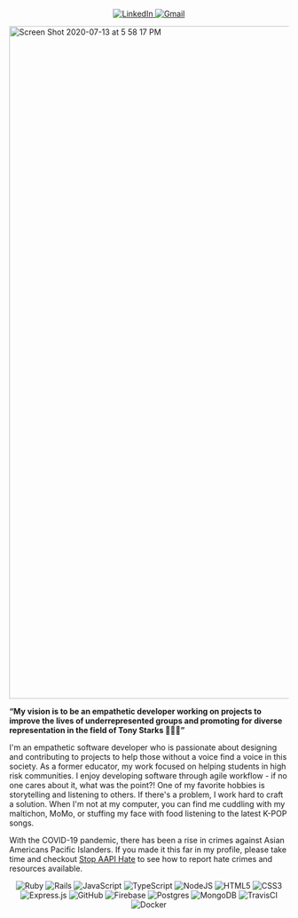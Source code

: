 <p align="center">
  <a href="https://www.linkedin.com/in/melanietran1/">
    <img alt="LinkedIn" src="https://img.shields.io/badge/linkedin%20-%230077B5.svg?&style=for-the-badge&logo=linkedin&logoColor=white"/>
  </a>
  <a href="mailto:melaniexx02@gmail.com">
  <img alt="Gmail" src="https://img.shields.io/badge/Gmail-D14836?style=for-the-badge&logo=gmail&logoColor=white" />
   </a>
</p>

<img width="1211" alt="Screen Shot 2020-07-13 at 5 58 17 PM" src="https://user-images.githubusercontent.com/59414750/87365061-7c241e80-c532-11ea-9161-0c86783e2d21.png">

**“My vision is to be an empathetic developer working on projects to improve the lives of underrepresented groups and promoting for diverse representation in the field of Tony Starks 👩🏻‍💻”**

I'm an empathetic software developer who is passionate about designing and contributing to projects to help those without a voice find a voice in this society. As a former educator, my work focused on helping students in high risk communities. I enjoy developing software through agile workflow - if no one cares about it, what was the point?! One of my favorite hobbies is storytelling and listening to others. If there's a problem, I work hard to craft a solution. When I'm not at my computer, you can find me cuddling with my maltichon, MoMo, or stuffing my face with food listening to the latest K-POP songs.

With the COVID-19 pandemic, there has been a rise in crimes against Asian Americans Pacific Islanders. If you made it this far in my profile, please take time and checkout [Stop AAPI Hate](https://stopaapihate.org/) to see how to report hate crimes and resources available.

<p align="center">
  <img alt="Ruby" src="https://img.shields.io/badge/ruby-%23CC342D.svg?&style=for-the-badge&logo=ruby&logoColor=white"/>
  <img alt="Rails" src="https://img.shields.io/badge/rails%20-%23CC0000.svg?&style=for-the-badge&logo=ruby-on-rails&logoColor=white"/>
  <img alt="JavaScript" src="https://img.shields.io/badge/javascript%20-%23323330.svg?&style=for-the-badge&logo=javascript&logoColor=%23F7DF1E"/>
  <img alt="TypeScript" src="https://img.shields.io/badge/typescript%20-%23007ACC.svg?&style=for-the-badge&logo=typescript&logoColor=white"/>
  <img alt="NodeJS" src="https://img.shields.io/badge/node.js%20-%2343853D.svg?&style=for-the-badge&logo=node.js&logoColor=white"/>
  <img alt="HTML5" src="https://img.shields.io/badge/html5%20-%23E34F26.svg?&style=for-the-badge&logo=html5&logoColor=white"/>
  <img alt="CSS3" src="https://img.shields.io/badge/css3%20-%231572B6.svg?&style=for-the-badge&logo=css3&logoColor=white"/>
  <img alt="Express.js" src="https://img.shields.io/badge/express.js%20-%23404d59.svg?&style=for-the-badge"/>
  <img alt="GitHub" src="https://img.shields.io/badge/github%20-%23121011.svg?&style=for-the-badge&logo=github&logoColor=white"/>
  <img alt="Firebase" src="https://img.shields.io/badge/firebase%20-%23039BE5.svg?&style=for-the-badge&logo=firebase"/>
  <img alt="Postgres" src ="https://img.shields.io/badge/postgres-%23316192.svg?&style=for-the-badge&logo=postgresql&logoColor=white"/>
  <img alt="MongoDB" src ="https://img.shields.io/badge/MongoDB-%234ea94b.svg?&style=for-the-badge&logo=mongodb&logoColor=white"/>
  <img alt="TravisCI" src="https://img.shields.io/badge/travisci%20-%232B2F33.svg?&style=for-the-badge&logo=travis&logoColor=white"/>
  <img alt="Docker" src="https://img.shields.io/badge/docker%20-%230db7ed.svg?&style=for-the-badge&logo=docker&logoColor=white"/>
</p>
